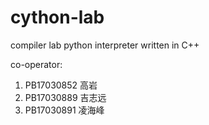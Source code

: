 # cython-lab
compiler lab python interpreter written in C++

co-operator:
1. PB17030852 高岩
2. PB17030889 吉志远
3. PB17030891 凌海峰
